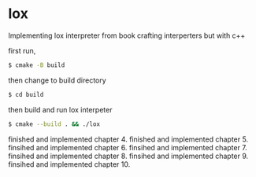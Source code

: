 # lox
Implementing lox interpreter from book crafting interperters but with c++

first run,
```bash
$ cmake -B build
```

then change to build directory
```bash
$ cd build
```

then build and run lox interpeter
```bash
$ cmake --build . && ./lox
```

finished and implemented chapter 4.
finished and implemented chapter 5.
finsihed and implemented chapter 6.
finsihed and implemented chapter 7.
finsihed and implemented chapter 8.
finsihed and implemented chapter 9.
finsihed and implemented chapter 10.